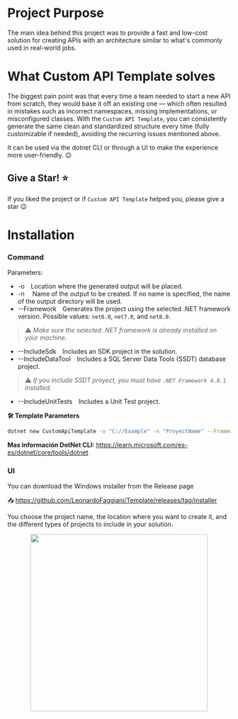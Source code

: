 ﻿# Project Purpose

The main idea behind this project was to provide a fast and low-cost solution for creating APIs with an architecture similar to what's commonly used in real-world jobs.

# What Custom API Template solves

The biggest pain point was that every time a team needed to start a new API from scratch, they would base it off an existing one — which often resulted in mistakes such as incorrect namespaces, missing implementations, or misconfigured classes.
With the `Custom API Template`, you can consistently generate the same clean and standardized structure every time (fully customizable if needed), avoiding the recurring issues mentioned above.

It can be used via the dotnet CLI or through a UI to make the experience more user-friendly. 😉

## Give a Star! ⭐
If you liked the project or if `Custom API Template` helped you, please give a star 😉

# Installation

### Command

Parameters:

- -o Location where the generated output will be placed.
- -n <name> Name of the output to be created. If no name is specified, the name of the output directory will be used.
- --Framework Generates the project using the selected .NET framework version.
    Possible values: `net6.0`, `net7.0`, and `net8.0.`
> ⚠️ *Make sure the selected .NET framework is already installed on your machine.*
- --IncludeSdk Includes an SDK project in the solution.
- --IncludeDataTool Includes a SQL Server Data Tools (SSDT) database project.
> ⚠️ *If you include SSDT proyect, you must have `.NET Framework 4.8.1` installed.*
- --IncludeUnitTests Includes a Unit Test project.

**🛠️ Template Parameters**
```bash
dotnet new CustomApiTemplate -o "C://Example" -n "ProyectName" --Framework "net8.0" --IncludeSdk true --IncludeDataTool true --IncludeUnitTests true
```

    
**Mas información DotNet CLI:**
https://learn.microsoft.com/es-es/dotnet/core/tools/dotnet

### UI

You can download the Windows installer from the Release page

📥 https://github.com/LeonardoFaggiani/Template/releases/tag/installer

You choose the project name, the location where you want to create it, and the different types of projects to include in your solution.
<p align="center">
  <img src="https://leofstorage.blob.core.windows.net/customapitemplate/CustomApiTemplateUI.jpg" width="400"/>
</p>
